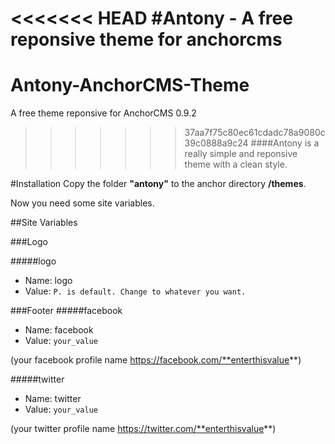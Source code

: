 <<<<<<< HEAD
#Antony - A free reponsive theme for anchorcms
=======
Antony-AnchorCMS-Theme
======================

A free theme reponsive for AnchorCMS 0.9.2
>>>>>>> 37aa7f75c80ec61cdadc78a9080c39c0888a9c24
####Antony is a really simple and reponsive theme with a clean style.



#Installation
Copy the folder **"antony"** to the anchor directory **/themes**.

Now you need some site variables.


##Site Variables

###Logo

#####logo
- Name: logo
- Value: `P. is default. Change to whatever you want.`


###Footer
#####facebook
- Name: facebook
- Value: `your_value` 

(your facebook profile name https://facebook.com/**enterthisvalue**)

#####twitter
- Name: twitter
- Value: `your_value`

(your twitter profile name https://twitter.com/**enterthisvalue**)




